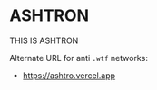# ASHTRON

THIS IS ASHTRON

Alternate URL for anti `.wtf` networks:  
  
- https://ashtro.vercel.app  
